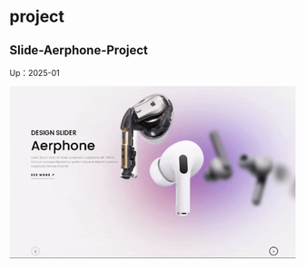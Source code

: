 # project

## Slide-Aerphone-Project

Up：2025-01

![](https://github.com/wellingtondanrley/Slide-Aerphone-Project/blob/main/Screen.png)
